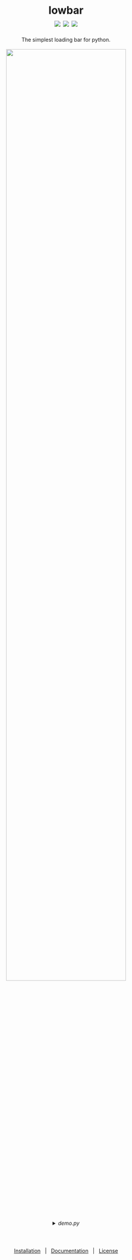 <div align="center">
<h1>
lowbar<br />
<a target="_blank" href="src/lowbar/__init__.py" title="Lines"><img src="https://img.shields.io/static/v1?label=Lines&message=61&color=green&style=flat-square"></a> <a target="_blank" href="LICENSE" title="License"><img src="https://img.shields.io/static/v1?label=License&message=The%20Unlicense&color=blue&style=flat-square"></a> <a target="_blank" href="pyproject.toml" title="Version"><img src="https://img.shields.io/static/v1?label=Version&message=0.1.2&color=red&style=flat-square"></a>
</h1>
The simplest loading bar for python.
<br /><br />
<img src="https://user-images.githubusercontent.com/68383195/179389436-a33af225-ba39-4b3e-bb6c-f0f5f25417f3.gif" width="80%">
<br /><br /><details>
<summary><em>demo.py</em></summary>
<div align="left">
<br /><pre>
<code># All the sleep calls would be tasks to
# complete in a real program
<br />
import lowbar, time, random
<br />
bar = lowbar.lowbar()
<br />
completion = 0
<br />
for i in range(10):
    time.sleep(random.random())
    bar.update_smooth(completion)
    bar.log(f"Task {i+1} completed")
    completion += 10
bar.clear()
<br />
print("\nRunning checks...")
bar.update(0)
time.sleep(1)
bar.update_smooth(10)
time.sleep(2)
bar.update_smooth(40)
time.sleep(2)
bar.update_smooth(100)
bar.clear()
print("Tasks complete!")</code></pre>
</div>
</details>
<h3>

<h3>
</div>
<br />
<br />
<div align="center">
<a href="INSTALLATION.md">Installation</a> &nbsp; | &nbsp;
<a href="DOCUMENTATION.md">Documentation</a> &nbsp; | &nbsp;
<a href="LICENSE">License</a>
</div>
